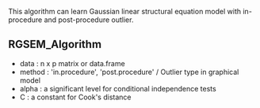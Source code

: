 This algorithm can learn Gaussian linear structural equation model with in-procedure and post-procedure outlier. 

## RGSEM_Algorithm

* data : n x p matrix or data.frame
* method : 'in.procedure', 'post.procedure' / Outlier type in graphical model
* alpha : a significant level for conditional independence tests
* C : a constant for Cook's distance 
